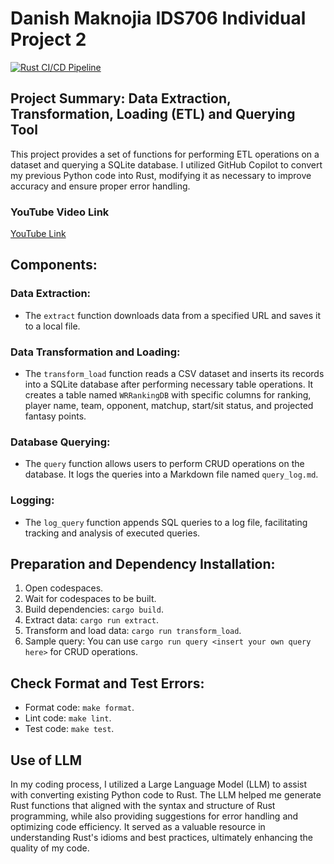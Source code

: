 # Danish Maknojia IDS706 Individual Project 2

[![Rust CI/CD Pipeline](https://github.com/nogibjj/Maknojia_Danish_IndividualProject2/actions/workflows/cicd.yml/badge.svg)](https://github.com/nogibjj/Maknojia_Danish_IndividualProject2/actions/workflows/cicd.yml)

## Project Summary: Data Extraction, Transformation, Loading (ETL) and Querying Tool

This project provides a set of functions for performing ETL operations on a dataset and querying a SQLite database. I utilized GitHub Copilot to convert my previous Python code into Rust, modifying it as necessary to improve accuracy and ensure proper error handling.

### YouTube Video Link
[YouTube Link](https://youtu.be/eYr2D0u7P-4?si=jsTaQMgiSqfkWXVe)

## Components:

### Data Extraction:
- The `extract` function downloads data from a specified URL and saves it to a local file.

### Data Transformation and Loading:
- The `transform_load` function reads a CSV dataset and inserts its records into a SQLite database after performing necessary table operations. It creates a table named `WRRankingDB` with specific columns for ranking, player name, team, opponent, matchup, start/sit status, and projected fantasy points.

### Database Querying:
- The `query` function allows users to perform CRUD operations on the database. It logs the queries into a Markdown file named `query_log.md`.

### Logging:
- The `log_query` function appends SQL queries to a log file, facilitating tracking and analysis of executed queries.

## Preparation and Dependency Installation:
1. Open codespaces.
2. Wait for codespaces to be built.
3. Build dependencies: `cargo build`.
4. Extract data: `cargo run extract`.
5. Transform and load data: `cargo run transform_load`.
6. Sample query: You can use `cargo run query <insert your own query here>` for CRUD operations.

## Check Format and Test Errors:
- Format code: `make format`.
- Lint code: `make lint`.
- Test code: `make test`.

## Use of LLM
In my coding process, I utilized a Large Language Model (LLM) to assist with converting existing Python code to Rust. The LLM helped me generate Rust functions that aligned with the syntax and structure of Rust programming, while also providing suggestions for error handling and optimizing code efficiency. It served as a valuable resource in understanding Rust's idioms and best practices, ultimately enhancing the quality of my code.

